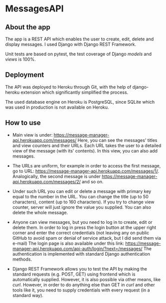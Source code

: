 # MessagesAPI


## About the app
The app is a REST API which enables the user to create, edit, delete and display messages. I used Django with Django REST Framework.

Unit tests are based on pytest, the test coverage of Django _models_ and _views_ is 100%.

## Deployment
The API was deployed to Heroku through Git, with the help of django-heroku extension which significantly simplified the process.

The used database engine on Heroku is PostgreSQL, since SQLite which was used in production is not available on Heroku.

## How to use

* Main view is under: https://message-manager-api.herokuapp.com/messages/
Here, you can see the messages' titles and view counters and their URLs. Each URL takes the user to a detailed view of the message (with its' contents).
In this view, you can also add messages.

* The URLs are uniform, for example in order to access the first message, go to URL: https://message-manager-api.herokuapp.com/messages/1/.
Analogically, the second message is under https://message-manager-api.herokuapp.com/messages/2/ and so on.

* Under such URL you can edit or delete a message with primary key equal to the number in the URL.
You can change the title (up to 50 characters), content (up to 160 characters). If you try to change view counter, server will just ignore the value you supplied.
You can also delete the whole message.

* Anyone can view messages, but you need to log in to create, edit or delete them. In order to log in press the login button at the upper right corner and enter the correct credentials (not leaving any on public GitHub to avoid spam or denial of service attack, but I did send them via e-mail)
The login page is also available under this link: https://message-manager-api.herokuapp.com/api-auth/login/?next=/messages/
The authentication is implemented with standard Django authentication methods.

* Django REST Framework allows you to test the API by making the standard requests (e.g. POST, GET) using frontend which is automatically supplied. 
However, it is also possible via other means, like _curl_. However, in order to do anything else than GET in _curl_ and other tools like it, you need to supply credentials with every request (in a standard way).
